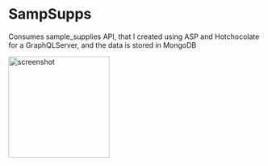 # SampSupps

Consumes sample_supplies API, that I created using ASP and Hotchocolate for a GraphQLServer, and the data is stored in MongoDB


<img src="https://user-images.githubusercontent.com/SampSupps/SampSupps/screenshots/latest.png" width="200" alt="screenshot"/>
